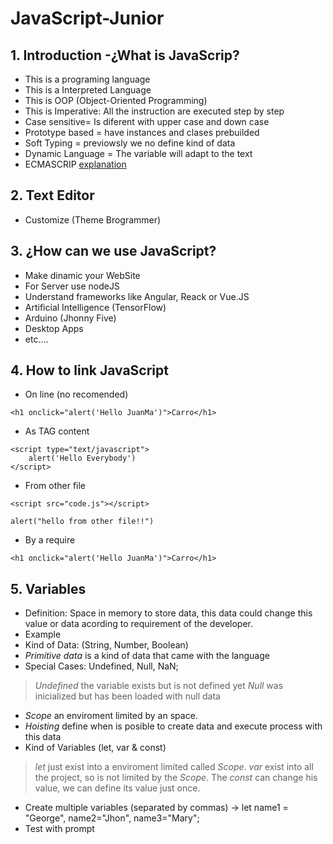 # JavaScript-Junior
## 1. Introduction -¿What is JavaScrip?
- This is a programing language
- This is a Interpreted Language
- This is OOP (Object-Oriented Programming)
- This is Imperative: All the instruction are executed step by step
- Case sensitive= Is diferent with upper case and down case
- Prototype based = have instances and clases prebuilded
- Soft Typing = previowsly we no define kind of data
- Dynamic Language = The variable will adapt to the text
- ECMASCRIP [explanation](https://en.wikipedia.org/wiki/ECMAScript) 
## 2. Text Editor
- Customize (Theme Brogrammer)
## 3. ¿How can we use JavaScript?
- Make dinamic your WebSite
- For Server use nodeJS
- Understand frameworks like Angular, Reack or Vue.JS
- Artificial Intelligence (TensorFlow)
- Arduino (Jhonny Five)
- Desktop Apps
- etc....
## 4. How to link JavaScript
- On line (no recomended)
```
<h1 onclick="alert('Hello JuanMa')">Carro</h1>
```
- As TAG content
```
<script type="text/javascript">
    alert('Hello Everybody')
</script>
```
- From other file
```
<script src="code.js"></script>
```
```
alert("hello from other file!!")
```
- By a require
```
<h1 onclick="alert('Hello JuanMa')">Carro</h1>
```
## 5. Variables
- Definition: Space in memory to store data, this data could change this value or data acording to requirement of the developer.
- Example
- Kind of Data: (String, Number, Boolean)
- *Primitive data* is a kind of data that came with the language
- Special Cases: Undefined, Null, NaN;
> *Undefined* the variable exists but is not defined yet
> *Null* was inicialized but has been loaded with null data
- *Scope* an enviroment limited by an space.
- *Hoisting* define when is posible to create data and execute process with this data
- Kind of Variables (let, var & const)
> *let* just exist into a enviroment limited called *Scope*.
> *var* exist into all the project, so is not limited by the *Scope*.
> The *const* can change his value, we can define its value just once.
- Create multiple variables (separated by commas) -> let name1 = "George", name2="Jhon", name3="Mary";
- Test with prompt

